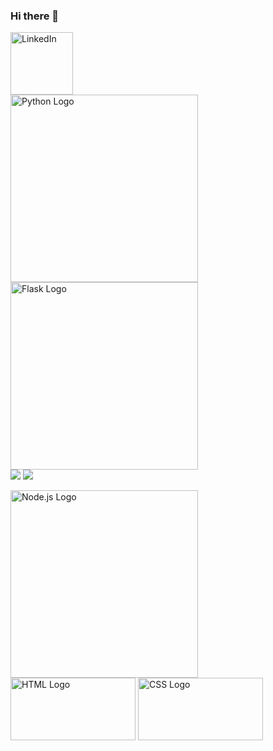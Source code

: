 ### Hi there 👋

<a href="https://www.linkedin.com/in/muhammad-umar-796506248/" target="_blank">
  <img src="https://content.linkedin.com/content/dam/me/business/en-us/amp/brand-site/v2/bg/LI-Logo.svg.original.svg" alt="LinkedIn" width="100">
</a>
<br>

<img src="https://www.python.org/static/community_logos/python-logo-generic.svg" alt="Python Logo" width="300"/>
<img src="https://flask.palletsprojects.com/en/3.0.x/_images/flask-horizontal.png" alt="Flask Logo" width="300"><br>
<img src="https://img.icons8.com/offices/80/000000/bar-chart.png"/>
<img src="https://img.icons8.com/windows/96/000000/artificial-intelligence.png"/>


<img src="https://nodejs.org/static/images/logo.svg" alt="Node.js Logo" width="300"><br>
<img src="https://upload.wikimedia.org/wikipedia/commons/6/61/HTML5_logo_and_wordmark.svg" alt="HTML Logo" width="200" height="100"/>
<img src="https://upload.wikimedia.org/wikipedia/commons/d/d5/CSS3_logo_and_wordmark.svg" alt="CSS Logo" width="200" height="100"/>




<!--
**M-Umar-949/M-Umar-949** is a ✨ _special_ ✨ repository because its `README.md` (this file) appears on your GitHub profile.

Here are some ideas to get you started:

- 🔭 I’m currently working on ...
- 🌱 I’m currently learning ...
- 👯 I’m looking to collaborate on ...
- 🤔 I’m looking for help with ...
- 💬 Ask me about ...
- 📫 How to reach me: ...
- 😄 Pronouns: ...
- ⚡ Fun fact: ...
-->

